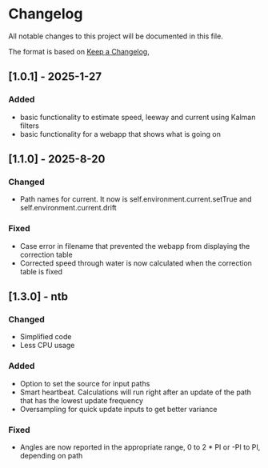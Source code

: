 # Changelog

All notable changes to this project will be documented in this file.

The format is based on [Keep a Changelog](https://keepachangelog.com/en/1.1.0/),

## [1.0.1] - 2025-1-27
### Added
- basic functionality to estimate speed, leeway and current using Kalman filters
- basic functionality for a webapp that shows what is going on

## [1.1.0] - 2025-8-20
### Changed
- Path names for current. It now is self.environment.current.setTrue and self.environment.current.drift
### Fixed
- Case error in filename that prevented the webapp from displaying the correction table
- Corrected speed through water is now calculated when the correction table is fixed

## [1.3.0] - ntb
### Changed
- Simplified code
- Less CPU usage
### Added
- Option to set the source for input paths
- Smart heartbeat. Calculations will run right after an update of the path that has the lowest update frequency
- Oversampling for quick update inputs to get better variance
### Fixed
- Angles are now reported in the appropriate range, 0 to 2 * PI or -PI to PI, depending on path
